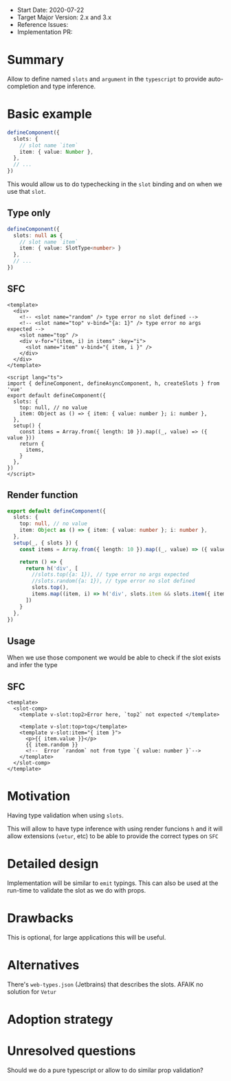 - Start Date: 2020-07-22
- Target Major Version: 2.x and 3.x
- Reference Issues:
- Implementation PR:

# Summary

Allow to define named `slots` and `argument` in the `typescript` to provide auto-completion and type inference.

# Basic example

```ts
defineComponent({
  slots: {
    // slot name `item`
    item: { value: Number },
  },
  // ...
})
```

This would allow us to do typechecking in the `slot` binding and on when we use that `slot`.

## Type only

```ts
defineComponent({
  slots: null as {
    // slot name `item`
    item: { value: SlotType<number> }
  },
  // ...
})
```

## SFC

```vue
<template>
  <div>
    <!-- <slot name="random" /> type error no slot defined -->
    <!-- <slot name="top" v-bind="{a: 1}" /> type error no args expected -->
    <slot name="top" />
    <div v-for="(item, i) in items" :key="i">
      <slot name="item" v-bind="{ item, i }" />
    </div>
  </div>
</template>

<script lang="ts">
import { defineComponent, defineAsyncComponent, h, createSlots } from 'vue'
export default defineComponent({
  slots: {
    top: null, // no value
    item: Object as () => { item: { value: number }; i: number },
  },
  setup() {
    const items = Array.from({ length: 10 }).map((_, value) => ({ value }))
    return {
      items,
    }
  },
})
</script>
```

## Render function

```ts
export default defineComponent({
  slots: {
    top: null, // no value
    item: Object as () => { item: { value: number }; i: number },
  },
  setup(_, { slots }) {
    const items = Array.from({ length: 10 }).map((_, value) => ({ value }))

    return () => {
      return h('div', [
        //slots.top({a: 1}), // type error no args expected
        //slots.random({a: 1}), // type error no slot defined
        slots.top(),
        items.map((item, i) => h('div', slots.item && slots.item({ item, i }))),
      ])
    }
  },
})
```

## Usage

When we use those component we would be able to check if the slot exists and infer the type

## SFC

```vue
<template>
  <slot-comp>
    <template v-slot:top2>Error here, `top2` not expected </template>

    <template v-slot:top>top</template>
    <template v-slot:item="{ item }">
      <p>{{ item.value }}</p>
      {{ item.random }}
      <!--  Error `random` not from type `{ value: number }`-->
    </template>
  </slot-comp>
</template>
```

# Motivation

Having type validation when using `slots`.

This will allow to have type inference with using render funcions `h` and it will allow extensions (`vetur`, etc) to be able to provide the correct types on `SFC`

# Detailed design

Implementation will be similar to `emit` typings. This can also be used at the run-time to validate the slot as we do with props.

# Drawbacks

This is optional, for large applications this will be useful.

# Alternatives

There's `web-types.json` (Jetbrains) that describes the slots. AFAIK no solution for `Vetur`

# Adoption strategy

# Unresolved questions

Should we do a pure typescript or allow to do similar prop validation?

